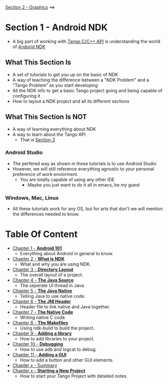 [Section 2 - Graphics](../Section_02_Graphics) ==>

# Section 1 - Android NDK
* A big part of working with [Tango C/C++ API](https://developers.google.com/tango/apis/c/) is understanding the world of [Andorid NDK](https://developer.android.com/ndk/index.html)

## What This Section Is
* A set of tutorials to get you up on the basic of NDK
* A way of teaching the difference between a "NDK Problem" and a "Tango Problem" as you start developing
* All the NDK info to get a basic Tango project going and being capable of configuring it
* How to layout a NDK project and all its different sections

## What This Section Is NOT
* A way of learning everything about NDK
* A way to learn about the Tango API
    * That is [Section 3](../Section_03_Tango)
    
### Android Studio
* The perfered way as shown in these tutorials is to use Android Studio
* However, we will still reference everything agnostic to your personal preference of work enviorment.
    * You are totally capable of using any other IDE
        * Maybe you just want to do it all in emacs, be my guest
    
### Windows, Mac, Linux
* All these tutorials work for any OS, but for arts that don't we will mention the differences needed to know.

# Table Of Content
* [Chapter 1 - **Android 101**](./Tutorials/Chapter_01.md)
    * Everything about Android in general to know.
* [Chapter 2 - **What is NDK**](./Tutorials/Chapter_02.md)
    * What and why you are using NDK.
* [Chapter 3 - **Directory Layout**](./Tutorials/Chapter_03.md)
    * The overall layout of a project.
* [Chapter 4 - **The Java Source**](./Tutorials/Chapter_04.md)
    * The seperate UI thread in Java.
* [Chapter 5 - **The Java Native**](./Tutorials/Chapter_05.md)
    * Telling Java to use native code.
* [Chapter 6 - **The JNI Header**](./Tutorials/Chapter_06.md)
    * Header file to link native and Java together.
* [Chapter 7 - **The Native Code**](./Tutorials/Chapter_07.md)
    * Writing native C code.
* [Chapter 8 - **The Makefiles**](./Tutorials/Chapter_08.md)
    * Using ndk-build to build the project.
* [Chapter 9 - **Adding a library**](./Tutorials/Chapter_09.md)
    * How to add libraries to your project.
* [Chapter 10 - **Debugging**](./Tutorials/Chapter_10.md)
    * How to use adb and logcat to debug.	
* [Chapter 11 - **Adding a GUI**](./Tutorials/Chapter_11.md)
    * How to add a button and other GUI elements.
* [Chapter x - Summary](./Tutorials/Chapter_0.md)
* [Chapter x - **Starting a New Project**](./Tutorials/Chapter_0.md)
    * How to start your Tango Project with detailed notes.